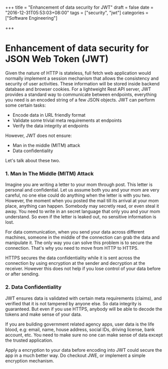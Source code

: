 +++
title = "Enhancement of data security for JWT"
draft = false
date = "2016-12-31T05:53:03+08:00"
tags = ["security", "jwt"]
categories = ["Software Engineering"]

+++

# Enhancement of data security for JSON Web Token (JWT) 

Given the nature of HTTP is stateless, full fetch web application would normally implement a session mechanism that allows the consistency and security of user activities. These information will be stored inside backend database and browser cookies. For a lightweight Rest API server, JWT provides a standard way to communicate between endpoints, everything you need is an encoded string of a few JSON objects. JWT can perform some certain tasks:
 * Encode data in URL friendly format
 * Validate some trivial meta requirements at endpoints
 * Verify the data integrity at endpoints

However, JWT does not ensure:
 * Man in the middle (MITM) attack
 * Data confidentiality

Let's talk about these two.

### 1. Man In The Middle (MITM) Attack

Imagine you are writing a letter to your mom through post. This letter is personal and confidential. Let us assume both you and your mom are very careful, no one else could do anything when the letter is with you two. However, the moment when you posted the mail till its arrival at your mom place, anything can happen. Somebody may secretly read, or even steal it away. You need to write in an secret language that only you and your mom understand. So even if the letter is leaked out, no sensitive information is lost.

For data communication, when you send your data across different machines, someone in the middle of the connection can grab the data and manipulate it. The only way you can solve this problem is to secure the connection. That's why you need to move from HTTP to HTTPS.

HTTPS secures the data confidentiality while it is sent across the connection by using encryption at the sender and decryption at the receiver. However this does not help if you lose control of your data before or after sending.

###  2. Data Confidentiality

JWT ensures data is validated with certain meta requirements (claims), and verified that it is not tampered by anyone else. So data integrity is guaranteed. But even if you use HTTPS, anybody will be able to decode the tokens and make sense of your data.

If you are building government related agency apps, user data is the life blood, e.g: email, name, house address, social IDs, driving license, bank account, etc. You need to make sure no one can make sense of data except the trusted application.

Apply a encryption to your data before encoding into JWT could secure the app in a much better way. Do checkout JWE, or implement a simple encryption mechanism.

